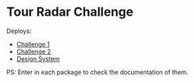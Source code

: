 # Tour Radar Challenge

Deploys:

- [Challenge 1](https://tour-radar-challenge-1.vercel.app/)
- [Challenge 2](https://tour-radar-challenge-2.vercel.app/)
- [Design System](https://tour-radar-design-system.vercel.app/)

PS: Enter in each package to check the documentation of them.

